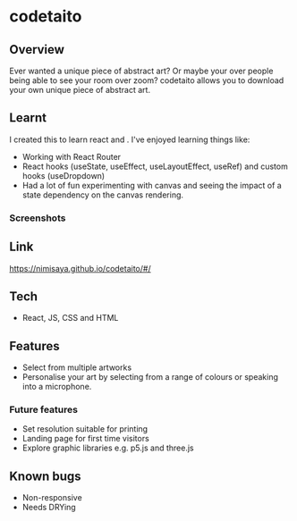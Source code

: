 # codetaito

## Overview

Ever wanted a unique piece of abstract art? Or maybe your over people being able to see your room over zoom? codetaito allows you to download your own unique piece of abstract art.

## Learnt

I created this to learn react and <canvas>. I've enjoyed learning things like:

- Working with React Router
- React hooks (useState, useEffect, useLayoutEffect, useRef) and custom hooks (useDropdown)
- Had a lot of fun experimenting with canvas and seeing the impact of a state dependency on the canvas rendering.

### Screenshots

## Link

https://nimisaya.github.io/codetaito/#/

## Tech

- React, JS, CSS and HTML

## Features

- Select from multiple artworks
- Personalise your art by selecting from a range of colours or speaking into a microphone.

### Future features

- Set resolution suitable for printing
- Landing page for first time visitors
- Explore graphic libraries e.g. p5.js and three.js

## Known bugs

- Non-responsive
- Needs DRYing
